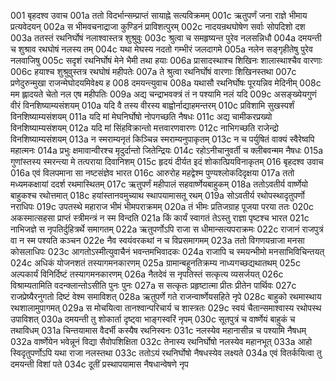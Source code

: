 001	बृहदश्व उवाच
001a	ततो विदर्भान्सम्प्राप्तं सायाह्ने सत्यविक्रमम्
001c	ऋतुपर्णं जना राज्ञे भीमाय प्रत्यवेदयन्
002a	स भीमवचनाद्राजा कुण्डिनं प्राविशत्पुरम्
002c	नादयन्रथघोषेण सर्वाः सोपदिशो दश
003a	ततस्तं रथनिर्घोषं नलाश्वास्तत्र शुश्रुवुः
003c	श्रुत्वा च समहृष्यन्त पुरेव नलसन्निधौ
004a	दमयन्ती च शुश्राव रथघोषं नलस्य तम्
004c	यथा मेघस्य नदतो गम्भीरं जलदागमे
005a	नलेन सङ्गृहीतेषु पुरेव नलवाजिषु
005c	सदृशं रथनिर्घोषं मेने भैमी तथा हयाः
006a	प्रासादस्थाश्च शिखिनः शालास्थाश्चैव वारणाः
006c	हयाश्च शुश्रुवुस्तत्र रथघोषं महीपतेः
007a	ते श्रुत्वा रथनिर्घोषं वारणाः शिखिनस्तथा
007c	प्रणेदुरुन्मुखा राजन्मेघोदयमिवेक्ष्य ह
008	दमयन्त्युवाच
008a	यथासौ रथनिर्घोषः पूरयन्निव मेदिनीम्
008c	मम ह्लादयते चेतो नल एष महीपतिः
009a	अद्य चन्द्राभवक्त्रं तं न पश्यामि नलं यदि
009c	असङ्ख्येयगुणं वीरं विनशिष्याम्यसंशयम्
010a	यदि वै तस्य वीरस्य बाह्वोर्नाद्याहमन्तरम्
010c	प्रविशामि सुखस्पर्शं विनशिष्याम्यसंशयम्
011a	यदि मां मेघनिर्घोषो नोपगच्छति नैषधः
011c	अद्य चामीकरप्रख्यो विनशिष्याम्यसंशयम्
012a	यदि मां सिंहविक्रान्तो मत्तवारणवारणः
012c	नाभिगच्छति राजेन्द्रो विनशिष्याम्यसंशयम्
013a	न स्मराम्यनृतं किञ्चिन्न स्मराम्यनुपाकृतम्
013c	न च पर्युषितं वाक्यं स्वैरेष्वपि महात्मनः
014a	प्रभुः क्षमावान्वीरश्च मृदुर्दान्तो जितेन्द्रियः
014c	रहोऽनीचानुवर्ती च क्लीबवन्मम नैषधः
015a	गुणांस्तस्य स्मरन्त्या मे तत्पराया दिवानिशम्
015c	हृदयं दीर्यत इदं शोकात्प्रियविनाकृतम्
016	बृहदश्व उवाच
016a	एवं विलपमाना सा नष्टसंज्ञेव भारत
016c	आरुरोह महद्वेश्म पुण्यश्लोकदिदृक्षया
017a	ततो मध्यमकक्षायां ददर्श रथमास्थितम्
017c	ऋतुपर्णं महीपालं सहवार्ष्णेयबाहुकम्
018a	ततोऽवतीर्य वार्ष्णेयो बाहुकश्च रथोत्तमात्
018c	हयांस्तानवमुच्याथ स्थापयामासतू रथम्
019a	सोऽवतीर्य रथोपस्थादृतुपर्णो नराधिपः
019c	उपतस्थे महाराज भीमं भीमपराक्रमम्
020a	तं भीमः प्रतिजग्राह पूजया परया ततः
020c	अकस्मात्सहसा प्राप्तं स्त्रीमन्त्रं न स्म विन्दति
021a	किं कार्यं स्वागतं तेऽस्तु राज्ञा पृष्टश्च भारत
021c	नाभिजज्ञे स नृपतिर्दुहित्रर्थे समागतम्
022a	ऋतुपर्णोऽपि राजा स धीमान्सत्यपराक्रमः
022c	राजानं राजपुत्रं वा न स्म पश्यति कञ्चन
022e	नैव स्वयंवरकथां न च विप्रसमागमम्
023a	ततो विगणयन्राजा मनसा कोसलाधिपः
023c	आगतोऽस्मीत्युवाचैनं भवन्तमभिवादकः
024a	राजापि च स्मयन्भीमो मनसाभिविचिन्तयत्
024c	अधिकं योजनशतं तस्यागमनकारणम्
025a	ग्रामान्बहूनतिक्रम्य नाध्यगच्छद्यथातथम्
025c	अल्पकार्यं विनिर्दिष्टं तस्यागमनकारणम्
026a	नैतदेवं स नृपतिस्तं सत्कृत्य व्यसर्जयत्
026c	विश्राम्यतामिति वदन्क्लान्तोऽसीति पुनः पुनः
027a	स सत्कृतः प्रहृष्टात्मा प्रीतः प्रीतेन पार्थिवः
027c	राजप्रेष्यैरनुगतो दिष्टं वेश्म समाविशत्
028a	ऋतुपर्णे गते राजन्वार्ष्णेयसहिते नृपे
028c	बाहुको रथमास्थाय रथशालामुपागमत्
029a	स मोचयित्वा तानश्वान्परिचार्य च शास्त्रतः
029c	स्वयं चैतान्समाश्वास्य रथोपस्थ उपाविशत्
030a	दमयन्ती तु शोकार्ता दृष्ट्वा भाङ्गस्वरिं नृपम्
030c	सूतपुत्रं च वार्ष्णेयं बाहुकं च तथाविधम्
031a	चिन्तयामास वैदर्भी कस्यैष रथनिस्वनः
031c	नलस्येव महानासीन्न च पश्यामि नैषधम्
032a	वार्ष्णेयेन भवेन्नूनं विद्या सैवोपशिक्षिता
032c	तेनास्य रथनिर्घोषो नलस्येव महानभूत्
033a	आहो स्विदृतुपर्णोऽपि यथा राजा नलस्तथा
033c	ततोऽयं रथनिर्घोषो नैषधस्येव लक्ष्यते
034a	एवं वितर्कयित्वा तु दमयन्ती विशां पते
034c	दूतीं प्रस्थापयामास नैषधान्वेषणे नृप
